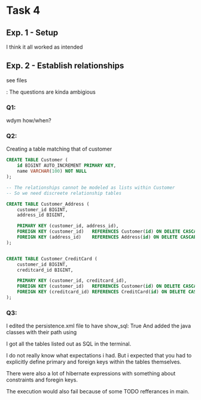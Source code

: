 # Task 4

## Exp. 1 - Setup
I think it all worked as intended

## Exp. 2 - Establish relationships
see files

: The questions are kinda ambigious
### Q1: 
wdym how/when?

### Q2:
Creating a table matching that of customer

```SQL
CREATE TABLE Customer (
    id BIGINT AUTO_INCREMENT PRIMARY KEY,
    name VARCHAR(100) NOT NULL
);

-- The relationships cannot be modeled as lists within Customer
-- So we need discreete relationship tables

CREATE TABLE Customer_Address (
    customer_id BIGINT,
    address_id BIGINT,

    PRIMARY KEY (customer_id, address_id),
    FOREIGN KEY (customer_id)   REFERENCES Customer(id) ON DELETE CASCADE,
    FOREIGN KEY (address_id)    REFERENCES Address(id) ON DELETE CASCADE
);


CREATE TABLE Customer_CreditCard (
    customer_id BIGINT,
    creditcard_id BIGINT,

    PRIMARY KEY (customer_id, creditcard_id),
    FOREIGN KEY (customer_id)   REFERENCES Customer(id) ON DELETE CASCADE,
    FOREIGN KEY (creditcard_id) REFERENCES CreditCard(id) ON DELETE CASCADE
);

```

### Q3:
I edited the persistence.xml file to have show_sql: True
And added the java classes with their path using <class>

I got all the tables listed out as SQL in the terminal.

I do not really know what expectations i had. 
But i expected that you had to explicitly define primary and foreign keys within the tables themselves.

There were also a lot of hibernate expressions with something about constraints and foregin keys.

The execution would also fail because of some TODO refferances in main. 

